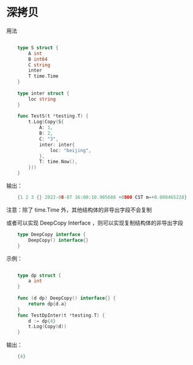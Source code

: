 # 深拷贝

用法
```go

    type S struct {
        A int
        B int64
        C string
        inter
        T time.Time
    }
	
    type inter struct {
        loc string
    }
	
    func TestS(t *testing.T) {
        t.Log(Copy(S{
            A: 1,
            B: 2,
            C: "3",
            inter: inter{
                loc: "beijing",
            }, 
            T: time.Now(),
        }))
    }
```
输出：
```go
    {1 2 3 {} 2022-08-07 16:00:10.905688 +0800 CST m=+0.000465228}
```

注意：除了 time.Time 外，其他结构体的非导出字段不会复制

或者可以实现 DeepCopy Interface ，则可以实现复制结构体的非导出字段
```go
    type DeepCopy interface {
        DeepCopy() interface{}
    }
```

示例：
```go

    type dp struct {
        a int
    }
    
    func (d dp) DeepCopy() interface{} {
        return dp{d.a}
    }
    func TestDpInter(t *testing.T) {
        d := dp{4}
        t.Log(Copy(d))
    }

```

输出：
```go
    {4}
```